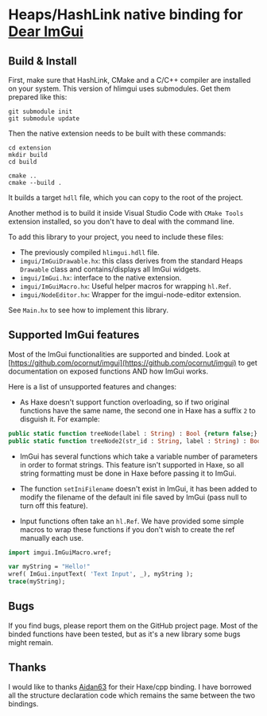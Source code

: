 # Heaps/HashLink native binding for [Dear ImGui](https://github.com/ocornut/imgui)

## Build & Install
First, make sure that HashLink, CMake and a C/C++ compiler are installed on your system. This version of hlimgui uses submodules. Get them prepared like this:

```
git submodule init
git submodule update
```

Then the native extension needs to be built with these commands:

```
cd extension
mkdir build
cd build

cmake ..
cmake --build .
```
It builds a target `hdll` file, which you can copy to the root of the project.

Another method is to build it inside Visual Studio Code with `CMake Tools` extension installed, so you don't have to deal with the command line.

To add this library to your project, you need to include these files:

- The previously compiled `hlimgui.hdll` file.
- `imgui/ImGuiDrawable.hx`: this class derives from the standard Heaps `Drawable` class and contains/displays all ImGui widgets.
- `imgui/ImGui.hx`: interface to the native extension.
- `imgui/ImGuiMacro.hx`: Useful helper macros for wrapping `hl.Ref`.
- `imgui/NodeEditor.hx`: Wrapper for the imgui-node-editor extension.

See `Main.hx` to see how to implement this library.

## Supported ImGui features
Most of the ImGui functionalities are supported and binded. Look at  [https://github.com/ocornut/imgui](https://github.com/ocornut/imgui) to get documentation on exposed functions AND how ImGui works.

Here is a list of unsupported features and changes:

- As Haxe doesn't support function overloading, so if two original functions have the same name, the second one in Haxe has a suffix `2` to disguish it. For example:
```haxe
public static function treeNode(label : String) : Bool {return false;}
public static function treeNode2(str_id : String, label : String) : Bool {return false;}
```
- ImGui has several functions which take a variable number of parameters in order to format strings. This feature isn't supported in Haxe, so all string formatting must be done in Haxe before passing it to ImGui.

- The function `setIniFilename` doesn't exist in ImGui, it has been added to modify the filename of the default ini file saved by ImGui (pass null to turn off this feature).

- Input functions often take an `hl.Ref`. We have provided some simple macros to wrap these functions if you don't wish to create the ref manually each use.
```haxe
import imgui.ImGuiMacro.wref;

var myString = "Hello!"
wref( ImGui.inputText( 'Text Input', _), myString );
trace(myString);
```

## Bugs
If you find bugs, please report them on the GitHub project page. Most of the binded functions have been tested, but as it's a new library some bugs might remain.

## Thanks
I would like to thanks [Aidan63](https://github.com/Aidan63/linc_imgui) for their Haxe/cpp binding. I have borrowed all the structure declaration code which remains the same between the two bindings.
